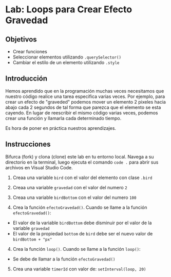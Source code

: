 # Lab: Loops para Crear Efecto Gravedad

## Objetivos
- Crear funciones
- Seleccionar elementos utilizando `.querySelector()`
- Cambiar el estilo de un elemento utilizando `.style`

## Introducción
Hemos aprendido que en la programación muchas veces necesitamos que nuestro código realice una tarea especifica varias veces. Por ejemplo, para crear un efecto de "graveded" podemos mover un elemento 2 pixeles hacia abajo cada 2 segundos de tal forma que parezca que el elemento se esta cayendo. En lugar de reescribir el mismo código varias veces, podemos crear una función y llamarla cada determinado tiempo. 

Es hora de poner en práctica nuestros aprendizajes. 

## Instrucciones
Bifurca (fork) y clona (clone) este lab en tu entorno local. Navega a su directorio en la terminal, luego ejecuta el comando `code .` para abrir sus archivos en Visual Studio Code. 

1. Creaa una variable `bird` con el valor del elemento con clase `.bird`

2. Creaa una variable `gravedad` con el valor del numero `2`

2. Creaa una variable `birdBottom` con el valor del numero `100`

3. Crea la función `efectoGravedad()`. Cuando se llame a la función `efectoGravedad()`:
- El valor de la variable `birdBottom` debe disminuir por el valor de la variable `gravedad`
- El valor de la propiedad `bottom` de `bird` debe ser el nuevo valor de `birdBottom + "px"`


4. Crea la función `loop()`. Cuando se llame a la función `loop()`:
- Se debe de llamar a la función `efectoGravedad()`

5. Crea una variable `timerId` con valor de: `setInterval(loop, 20)`



